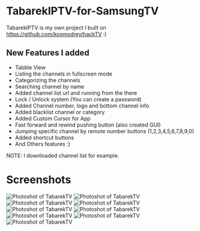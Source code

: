 # TabarekIPTV-for-SamsungTV
TabarekIPTV is my own project I built on https://github.com/kosmodrey/hackTV :)

## New Features I added

* Tabble View
* Listing the channels in fullscreen mode
* Categorizing the channels
* Searching channel by name
* Added channel list url and running from the there
* Lock / Unlock system (You can create a password) 
* Added Channel number, logo and bottom channel info
* Added blacklist channel or category
* Added Custom Cursor for App
* Fast forward and rewind pushing button (also created GUI)
* Jumping specific channel by remote number buttons (1,2,3,4,5,6,7,8,9,0)
* Added shortcut buttons
* And Others features :)

NOTE: I downloaded channel list for example. 

# Screenshots 

![Photoshot of TabarekTV](https://raw.githubusercontent.com/ateber/TabarekIPTV-for-SamsungSmartTV/main/Screenshots/1.png)
![Photoshot of TabarekTV](https://raw.githubusercontent.com/ateber/TabarekIPTV-for-SamsungSmartTV/main/Screenshots/2.png)
![Photoshot of TabarekTV](https://raw.githubusercontent.com/ateber/TabarekIPTV-for-SamsungSmartTV/main/Screenshots/3.png)
![Photoshot of TabarekTV](https://raw.githubusercontent.com/ateber/TabarekIPTV-for-SamsungSmartTV/main/Screenshots/4.png)
![Photoshot of TabarekTV](https://raw.githubusercontent.com/ateber/TabarekIPTV-for-SamsungSmartTV/main/Screenshots/5.png)
![Photoshot of TabarekTV](https://raw.githubusercontent.com/ateber/TabarekIPTV-for-SamsungSmartTV/main/Screenshots/6.png)
![Photoshot of TabarekTV](https://raw.githubusercontent.com/ateber/TabarekIPTV-for-SamsungSmartTV/main/Screenshots/7.png)
![Photoshot of TabarekTV](https://raw.githubusercontent.com/ateber/TabarekIPTV-for-SamsungSmartTV/main/Screenshots/8.png)
![Photoshot of TabarekTV](https://raw.githubusercontent.com/ateber/TabarekIPTV-for-SamsungSmartTV/main/Screenshots/9.png) 
